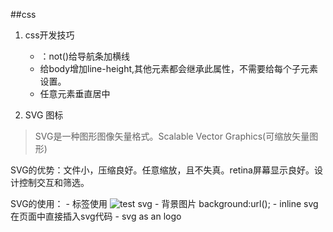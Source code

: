 ##css
 1. css开发技巧
 
    - ：not()给导航条加横线
    - 给body增加line-height,其他元素都会继承此属性，不需要给每个子元素设置。
    - 任意元素垂直居中
2. SVG 图标

>SVG是一种图形图像矢量格式。Scalable Vector Graphics(可缩放矢量图形)

SVG的优势：文件小，压缩良好。任意缩放，且不失真。retina屏幕显示良好。设计控制交互和筛选。

SVG的使用：
    - <img>标签使用 
    <img src="/path/to/img.svg" alt="test svg">
    - 背景图片
     background:url();
    - inline svg
    在页面中直接插入svg代码
    <body><!--paste in SVG code，img will show--></body>
    - svg as an <object> 
    <object type="image/svg+xml" data="img.svg" class="logo">
        logo
    </object>

